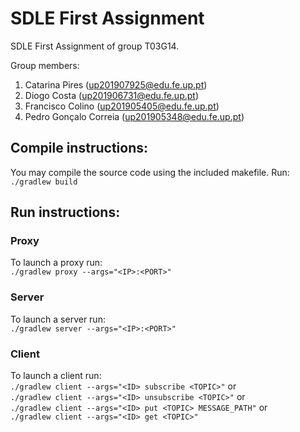 # SDLE First Assignment

SDLE First Assignment of group T03G14.

Group members:

1. Catarina Pires (up201907925@edu.fe.up.pt)
2. Diogo Costa (up201906731@edu.fe.up.pt)
3. Francisco Colino (up201905405@edu.fe.up.pt)
4. Pedro Gonçalo Correia (up201905348@edu.fe.up.pt)

## Compile instructions:
You may compile the source code using the included makefile. Run: \
```./gradlew build```

## Run instructions:

### Proxy
To launch a proxy run: \
```./gradlew proxy --args="<IP>:<PORT>"```

### Server
To launch a server run: \
```./gradlew server --args="<IP>:<PORT>"```

### Client
To launch a client run: \
```./gradlew client --args="<ID> subscribe <TOPIC>"``` or\
```./gradlew client --args="<ID> unsubscribe <TOPIC>"``` or\
```./gradlew client --args="<ID> put <TOPIC> MESSAGE_PATH"``` or\
```./gradlew client --args="<ID> get <TOPIC>"```